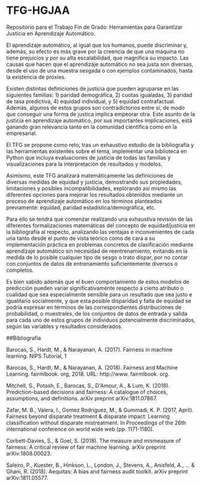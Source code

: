 # TFG-HGJAA
Repositorio para el Trabajo Fin de Grado: Herramientas para Garantizar Justicia en Aprendizaje Automático.

El aprendizaje automático, al igual que los humanos, puede discriminar y, además, su efecto es más grave por la creencia de que una máquina no tiene prejuicios y por su alta escalabilidad, que magnifica su impacto. Las causas que hacen que el aprendizaje automático no sea justa son diversas, desde el uso de una muestra sesgada o con ejemplos contaminados, hasta la existencia de proxies. 

Existen distintas definiciones de justicia que pueden agruparse en las siguientes familias: 1) paridad demográfica, 2) cuotas igualadas, 3) paridad de tasa predictiva, 4) equidad individual, y 5) equidad contrafactual. Además, algunos de estos grupos son contradictorios entre sí, de modo que conseguir una forma de justica implica empeorar otra. Este asunto de la justicia en aprendizaje automático, por sus importantes implicaciones, está ganando gran relevancia tanto en la comunidad científica como en la empresarial.

El TFG se propone como reto, tras un exhaustivo estudio de la bibliografía y las herramientas existentes sobre el tema, implementar una biblioteca en Python que incluya evaluaciones de justicia de todas las familias y visualizaciones para la interpretación de resultados y modelos.

Asimismo, este TFG analizará matemáticamente las definiciones de diversas medidas de equidad y justicia, demostrando sus propiedades, limitaciones y posibles incompatibilidades, explorando así mismo las diferentes opciones para mejorar los resultados obtenidos mediante un proceso de aprendizaje automático en los términos planteados previamente:  equidad, paridad estadística/demográfica, etc. 

Para ello se tendrá que comenzar realizando una exhaustiva revisión de las diferentes formalizaciones matemáticas del concepto de equidad/justicia en la bibliografía al respecto, analizando las ventajas e inconvenientes de cada una tanto desde el punto de vista teórico como de cara a su implementación práctica en problemas concretos de clasificación mediante aprendizaje automático sin necesidad de reentrenamiento, evitando en la medida de lo posible cualquier tipo de sesgo o trato dispar, por no contar con conjuntos de datos de entrenamiento suficientemente diversos o completos. 

Es bien sabido además que el buen comportamiento de estos modelos de predicción pueden variar significativamente respecto a cierto atributo o cualidad que sea especialmente sensible para un resultado que sea justo e igualitario socialmente, y que esta posible disparidad y falta de equidad se podría expresar en términos de las correspondientes distribuciones de probabilidad, o muestrales, de los conjuntos de datos de entrada y salida para cada uno de estos grupos de individuos potencialmente discriminados, según las variables y resultados considerados. 

##Bibliografía

Barocas, S., Hardt, M., & Narayanan, A. (2017). Fairness in machine learning. NIPS Tutorial, 1

Barocas, S., Hardt, M., & Narayanan, A. (2018). Fairness and Machine Learning. fairmlbook. org, 2018. URL: http://www. fairmlbook. org.

Mitchell, S., Potash, E., Barocas, S., D'Amour, A., & Lum, K. (2018). Prediction-based decisions and fairness: A catalogue of choices, assumptions, and definitions. arXiv preprint arXiv:1811.07867.

Zafar, M. B., Valera, I., Gomez Rodriguez, M., & Gummadi, K. P. (2017, April). Fairness beyond disparate treatment & disparate impact: Learning classification without disparate mistreatment. In Proceedings of the 26th international conference on world wide web (pp. 1171-1180).

Corbett-Davies, S., & Goel, S. (2018). The measure and mismeasure of fairness: A critical review of fair machine learning. arXiv preprint arXiv:1808.00023.

Saleiro, P., Kuester, B., Hinkson, L., London, J., Stevens, A., Anisfeld, A., ... & Ghani, R. (2018). Aequitas: A bias and fairness audit toolkit. arXiv preprint arXiv:1811.05577.
